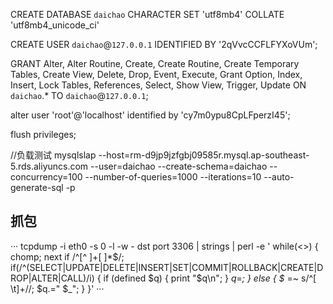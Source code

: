 CREATE DATABASE `daichao` CHARACTER SET 'utf8mb4' COLLATE 'utf8mb4_unicode_ci'

CREATE USER `daichao`@`127.0.0.1` IDENTIFIED BY '2qVvcCCFLFYXoVUm';

GRANT Alter, Alter Routine, Create, Create Routine, Create Temporary Tables, Create View, Delete, Drop, Event, Execute, Grant Option, Index, Insert, Lock Tables, References, Select, Show View, Trigger, Update ON `daichao`.* TO `daichao`@`127.0.0.1`;



alter user 'root'@'localhost' identified by 'cy7m0ypu8CpLFperzI45';

flush privileges;


//负载测试
mysqlslap --host=rm-d9jp9jzfgbj09585r.mysql.ap-southeast-5.rds.aliyuncs.com --user=daichao --create-schema=daichao --concurrency=100  --number-of-queries=1000 --iterations=10 --auto-generate-sql -p

## 抓包
···
tcpdump -i eth0 -s 0 -l -w - dst port 3306 | strings | perl -e '
while(<>) { chomp; next if /^[^ ]+[ ]*$/;
    if(/^(SELECT|UPDATE|DELETE|INSERT|SET|COMMIT|ROLLBACK|CREATE|DROP|ALTER|CALL)/i)
    {
        if (defined $q) { print "$q\n"; }
        $q=$_;
    } else {
        $_ =~ s/^[ \t]+//; $q.=" $_";
    }
}'
···
